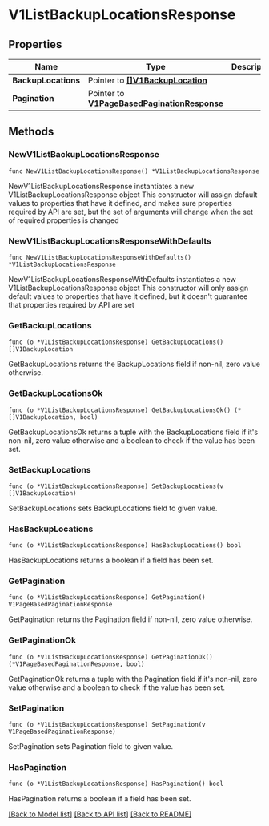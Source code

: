 # V1ListBackupLocationsResponse

## Properties

Name | Type | Description | Notes
------------ | ------------- | ------------- | -------------
**BackupLocations** | Pointer to [**[]V1BackupLocation**](V1BackupLocation.md) |  | [optional] 
**Pagination** | Pointer to [**V1PageBasedPaginationResponse**](V1PageBasedPaginationResponse.md) |  | [optional] 

## Methods

### NewV1ListBackupLocationsResponse

`func NewV1ListBackupLocationsResponse() *V1ListBackupLocationsResponse`

NewV1ListBackupLocationsResponse instantiates a new V1ListBackupLocationsResponse object
This constructor will assign default values to properties that have it defined,
and makes sure properties required by API are set, but the set of arguments
will change when the set of required properties is changed

### NewV1ListBackupLocationsResponseWithDefaults

`func NewV1ListBackupLocationsResponseWithDefaults() *V1ListBackupLocationsResponse`

NewV1ListBackupLocationsResponseWithDefaults instantiates a new V1ListBackupLocationsResponse object
This constructor will only assign default values to properties that have it defined,
but it doesn't guarantee that properties required by API are set

### GetBackupLocations

`func (o *V1ListBackupLocationsResponse) GetBackupLocations() []V1BackupLocation`

GetBackupLocations returns the BackupLocations field if non-nil, zero value otherwise.

### GetBackupLocationsOk

`func (o *V1ListBackupLocationsResponse) GetBackupLocationsOk() (*[]V1BackupLocation, bool)`

GetBackupLocationsOk returns a tuple with the BackupLocations field if it's non-nil, zero value otherwise
and a boolean to check if the value has been set.

### SetBackupLocations

`func (o *V1ListBackupLocationsResponse) SetBackupLocations(v []V1BackupLocation)`

SetBackupLocations sets BackupLocations field to given value.

### HasBackupLocations

`func (o *V1ListBackupLocationsResponse) HasBackupLocations() bool`

HasBackupLocations returns a boolean if a field has been set.

### GetPagination

`func (o *V1ListBackupLocationsResponse) GetPagination() V1PageBasedPaginationResponse`

GetPagination returns the Pagination field if non-nil, zero value otherwise.

### GetPaginationOk

`func (o *V1ListBackupLocationsResponse) GetPaginationOk() (*V1PageBasedPaginationResponse, bool)`

GetPaginationOk returns a tuple with the Pagination field if it's non-nil, zero value otherwise
and a boolean to check if the value has been set.

### SetPagination

`func (o *V1ListBackupLocationsResponse) SetPagination(v V1PageBasedPaginationResponse)`

SetPagination sets Pagination field to given value.

### HasPagination

`func (o *V1ListBackupLocationsResponse) HasPagination() bool`

HasPagination returns a boolean if a field has been set.


[[Back to Model list]](../README.md#documentation-for-models) [[Back to API list]](../README.md#documentation-for-api-endpoints) [[Back to README]](../README.md)


